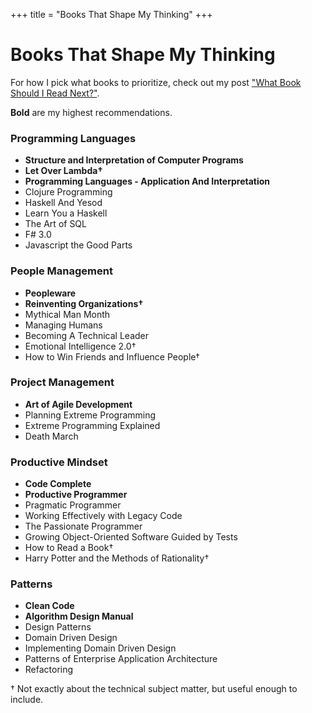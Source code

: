 +++
title = "Books That Shape My Thinking"
+++

<h1 class="centereded">Books That Shape My Thinking</h1>

For how I pick what books to prioritize, check out my post <a class="homelink"
href="/next-book">"What Book Should I Read Next?"</a>.

<b>Bold</b> are my highest recommendations.

<div class="col-md-12"> 
<div class="col-md-6"> 
<h3 class="centereded underline">Programming Languages</h3>
<ul>
    <li><b>Structure and Interpretation of Computer Programs</b></li>
    <li><b>Let Over Lambda&#8224;</b></li>
    <li><b>Programming Languages - Application And Interpretation</b></li>
    <li>Clojure Programming</li>
    <li>Haskell And Yesod</li>
    <li>Learn You a Haskell</li>
    <li>The Art of SQL</li>
    <li>F# 3.0</li>
    <li>Javascript the Good Parts</li>
</ul>
</div> 
<div class="col-md-6"> 
<h3 class="centereded underline">People Management</h3>
<ul>
    <li><b>Peopleware</b></li>
    <li><b>Reinventing Organizations&#8224;</b></li>
    <li>Mythical Man Month</li>
    <li>Managing Humans</li>
    <li>Becoming A Technical Leader</li>
    <li>Emotional Intelligence 2.0&#8224;</li>
    <li>How to Win Friends and Influence People&#8224;</li>
</ul>
</div> 
</div> 
<div class="col-md-12"> 
<div class="col-md-6"> 
<h3 class="centereded underline">Project Management</h3>
<ul>
    <li><b>Art of Agile Development</b></li>
    <li>Planning Extreme Programming</li>
    <li>Extreme Programming Explained</li>
    <li>Death March</li>
</ul>
</div> 
<div class="col-md-6"> 
<h3 class="centereded underline">Productive Mindset</h3>
<ul>
    <li><b>Code Complete</b></li>
    <li><b>Productive Programmer</b></li>
    <li>Pragmatic Programmer</li>
    <li>Working Effectively with Legacy Code</li>
    <li>The Passionate Programmer</li>
    <li>Growing Object-Oriented Software Guided by Tests</li>
    <li>How to Read a Book&#8224;</li>
    <li>Harry Potter and the Methods of Rationality&#8224;</li>
</ul>
</div> 
</div> 
<div class="col-md-12"> 
<div class="col-md-6"> 
<h3 class="centereded underline">Patterns</h3>
<ul>
    <li><b>Clean Code</b></li>
    <li><b>Algorithm Design Manual</b></li>
    <li>Design Patterns</li>
    <li>Domain Driven Design</li>
    <li>Implementing Domain Driven Design</li>
    <li>Patterns of Enterprise Application Architecture</li>
    <li>Refactoring</li>
</ul>
</div> 
</div> 
&#8224; Not exactly about the technical subject matter, but useful enough to include.
